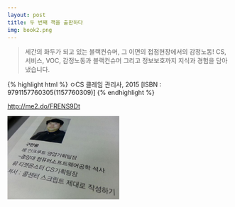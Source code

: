 ```yaml
---
layout: post
title: 두 번째 책을 출판하다
img: book2.png
---
```


<blockquote>
세간의 화두가 되고 있는 블랙컨슈머, 그 이면의 접점현장에서의 감정노동! 
CS, 서비스, VOC, 감정노동과 블랙컨슈머 그리고 정보보호까지 지식과 경험을 담아냈습니다.
</blockquote>

{% highlight html %}
 ㅇCS 클레임 관리사, 2015
   [ISBN : 9791157760305(1157760309)]
{% endhighlight %}

   <a href="http://me2.do/FRENS9Dt">http://me2.do/FRENS9Dt</a>

<img src="/images/book2-1.png" width="50%">
